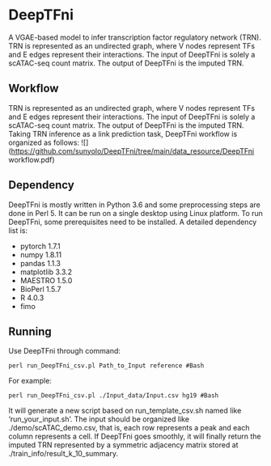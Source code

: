# DeepTFni
A VGAE-based model to infer transcription factor regulatory network (TRN).
TRN is represented as an undirected graph, where V nodes represent TFs and 
E edges represent their interactions. The input of DeepTFni is solely a scATAC-seq
count matrix. The output of DeepTFni is the imputed TRN.

## Workflow
TRN is represented as an undirected graph, where V nodes represent TFs and 
E edges represent their interactions. The input of DeepTFni is solely a scATAC-seq
count matrix. The output of DeepTFni is the imputed TRN. Taking TRN inference as a link prediction task, DeepTFni workflow is organized as follows:
![](https://github.com/sunyolo/DeepTFni/tree/main/data_resource/DeepTFni workflow.pdf)

## Dependency
DeepTFni is mostly written in Python 3.6 and some preprocessing steps are done in Perl 5. It can be run on a single desktop using Linux platform. To run DeepTFni, some prerequisites need to be installed. A detailed dependency list is:
* pytorch 1.7.1
* numpy 1.8.11
* pandas 1.1.3
* matplotlib 3.3.2
* MAESTRO 1.5.0
* BioPerl 1.5.7
* R 4.0.3
* fimo

## Running
Use DeepTFni through command:
```
perl run_DeepTFni_csv.pl Path_to_Input reference #Bash
``` 
For example:
```
perl run_DeepTFni_csv.pl ./Input_data/Input.csv hg19 #Bash
``` 
It will generate a new script based on run_template_csv.sh named like ‘run_your_input.sh’. 
The input should be organized like ./demo/scATAC_demo.csv, that is, each row represents a peak and each column represents a cell. If DeepTFni goes smoothly, it will finally return the imputed TRN represented by a symmetric adjacency matrix stored at ./train_info/result_k_10_summary. 
